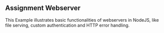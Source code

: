 ## Assignment Webserver

This Example illustrates basic functionalities of webservers in NodeJS, like file serving, custom authentication and HTTP error handling.

